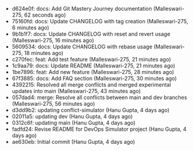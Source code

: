 - d624e0f: docs: Add Git Mastery Journey documentation (Malleswari-275, 62 seconds ago)
- 75160fd: docs: Update CHANGELOG with tag creation (Malleswari-275, 6 minutes ago)
- 9b1b1f7: docs: Update CHANGELOG with reset and revert usage (Malleswari-275, 16 minutes ago)
- 5609534: docs: Update CHANGELOG with rebase usage (Malleswari-275, 18 minutes ago)
- c270fec: feat: Add test feature (Malleswari-275, 21 minutes ago)
- 1c9aa79: docs: Update README (Malleswari-275, 21 minutes ago)
- 1be7896: feat: Add new feature (Malleswari-275, 28 minutes ago)
- 67f3885: docs: Add FAQ section (Malleswari-275, 30 minutes ago)
- 4392215: Resolved all merge conflicts and merged experimental updates into main (Malleswari-275, 43 minutes ago)
- 057dad4: merge: Resolve all conflicts between main and dev branches (Malleswari-275, 56 minutes ago)
- d3dd9b2: updating conflict-simulator (Hanu Gupta, 4 days ago)
- 02011a5: updating dev (Hanu Gupta, 4 days ago)
- 0312c6f: updating main (Hanu Gupta, 4 days ago)
- fadfd24: Revise README for DevOps Simulator project (Hanu Gupta, 4 days ago)
- ae630eb: Initial commit (Hanu Gupta, 4 days ago)